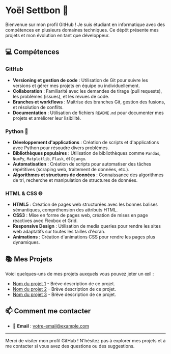 # Yoël Settbon 👋

Bienvenue sur mon profil GitHub ! Je suis étudiant en informatique avec des compétences en plusieurs domaines techniques. Ce dépôt présente mes projets et mon évolution en tant que développeur.

## 💻 Compétences

### GitHub
- **Versioning et gestion de code** : Utilisation de Git pour suivre les versions et gérer mes projets en équipe ou individuellement.
- **Collaboration** : Familiarité avec les demandes de tirage (pull requests), les problèmes (issues), et les revues de code.
- **Branches et workflows** : Maîtrise des branches Git, gestion des fusions, et résolution de conflits.
- **Documentation** : Utilisation de fichiers `README.md` pour documenter mes projets et améliorer leur lisibilité.

### Python 🐍
- **Développement d'applications** : Création de scripts et d'applications avec Python pour résoudre divers problèmes.
- **Bibliothèques populaires** : Utilisation de bibliothèques comme `Pandas`, `NumPy`, `Matplotlib`, `Flask`, et `Django`.
- **Automatisation** : Création de scripts pour automatiser des tâches répétitives (scraping web, traitement de données, etc.).
- **Algorithmes et structures de données** : Connaissance des algorithmes de tri, recherche et manipulation de structures de données.

### HTML & CSS 🌐
- **HTML5** : Création de pages web structurées avec les bonnes balises sémantiques, compréhension des attributs HTML.
- **CSS3** : Mise en forme de pages web, création de mises en page réactives avec Flexbox et Grid.
- **Responsive Design** : Utilisation de media queries pour rendre les sites web adaptatifs sur toutes les tailles d'écran.
- **Animations** : Création d'animations CSS pour rendre les pages plus dynamiques.

## 📚 Mes Projets

Voici quelques-uns de mes projets auxquels vous pouvez jeter un œil :

- [Nom du projet 1](lien-vers-votre-projet) - Brève description de ce projet.
- [Nom du projet 2](lien-vers-votre-projet) - Brève description de ce projet.
- [Nom du projet 3](lien-vers-votre-projet) - Brève description de ce projet.

## 📫 Comment me contacter

- 📧 **Email** : [votre-email@example.com](mailto:yoel.settbon@laplateforme.io)

---

Merci de visiter mon profil GitHub ! N'hésitez pas à explorer mes projets et à me contacter si vous avez des questions ou des suggestions.
